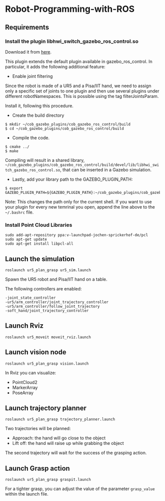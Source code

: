 # Robot-Programming-with-ROS

## Requirements

  ### Install the plugin libhwi_switch_gazebo_ros_control.so
  
  Download it from [here](https://github.com/ipa320/cob_gazebo_plugins/tree/kinetic_dev/cob_gazebo_ros_control).

This plugin extends the default plugin available in gazebo_ros_control. In particular, it adds the following additional feature:

- Enable joint filtering

Since the robot is made of a UR5 and a Pisa/IIT hand, we need to assign only a specific set of joints to one plugin and then use several plugins under different robotNamespaces. This is possible using the tag filterJointsParam.

  Install it, following this procedure.
  
  - Create the build directory
```
$ mkdir ~/cob_gazebo_plugins/cob_gazebo_ros_control/build
$ cd ~/cob_gazebo_plugins/cob_gazebo_ros_control/build
```
- Compile the code.
```
$ cmake ../
$ make
```
Compiling will result in a shared library,  ` ~/cob_gazebo_plugins/cob_gazebo_ros_control/build/devel/lib/libhwi_switch_gazebo_ros_control.so`, that can be inserted in a Gazebo simulation.

- Lastly, add your library path to the GAZEBO_PLUGIN_PATH:
```
$ export GAZEBO_PLUGIN_PATH=${GAZEBO_PLUGIN_PATH}:~/cob_gazebo_plugins/cob_gazebo_ros_control/build/devel/lib/

```
Note: This changes the path only for the current shell. If you want to use your plugin for every new temrinal you open, append the line above to the `~/.bashrc` file.


  ### Install Point Cloud Libraries

```
sudo add-apt-repository ppa:v-launchpad-jochen-sprickerhof-de/pcl
sudo apt-get update
sudo apt-get install libpcl-all
```

## Launch the simulation

```
roslaunch ur5_plan_grasp ur5_sim.launch 
```
Spawn the UR5 robot and Pisa/IIT hand on a table.

The following controllers are enabled:
```
-joint_state_controller
-ur5/arm_controller/joint_trajectory_controller
-ur5/arm_controller/follow_joint_trajectory
-soft_hand/joint_trajectory_controller
```
## Launch Rviz

```
roslaunch ur5_moveit moveit_rviz.launch
```

## Launch vision node

```
roslaunch ur5_plan_grasp vision.launch 
```
In Rviz you can visualize:
  - PointCloud2 
  - MarkerArray
  - PoseArray 

## Launch trajectory planner

```
roslaunch ur5_plan_grasp trajectory_planner.launch 
```
Two trajectories will be planned: 
- Approach: the hand will go close to the object
- Lift off: the hand will raise up while grabbing the object

The second trajectory will wait for the success of the grasping action.

## Launch Grasp action

```
roslaunch ur5_plan_grasp graspit.launch 
```
For a tighter grasp, you can adjust the value of the parameter `grasp_value` within the launch file.
